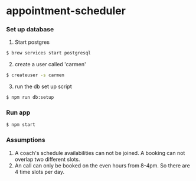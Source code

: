 # appointment-scheduler

### Set up database 
1. Start postgres
```bash
$ brew services start postgresql
```

2. create a user called 'carmen'
```bash
$ createuser -s carmen
```

3. run the db set up script
```bash
$ npm run db:setup
```

### Run app
```bash
$ npm start
```

### Assumptions
1. A coach's schedule availabilities can not be joined. A booking can not overlap two different slots.
2. An call can only be booked on the even hours from 8-4pm. So there are 4 time slots per day.